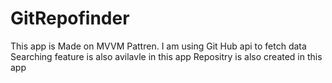 # GitRepofinder
This app is Made on MVVM Pattren.
I am using Git Hub api to fetch data 
Searching feature is also avilavle in this app
Repositry is also created in this app
